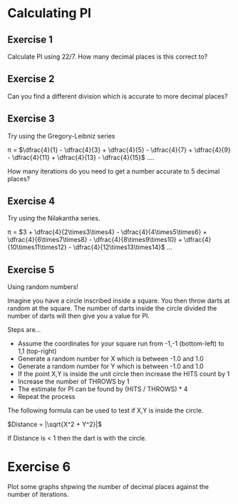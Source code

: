 # Calculating PI

## Exercise 1
Calculate PI using 22/7.   How many decimal places is this correct to?

## Exercise 2
Can you find a different division which is accurate to more decimal places?

## Exercise 3
Try using the Gregory-Leibniz series

π = $\dfrac{4}{1} - \dfrac{4}{3} + \dfrac{4}{5} - \dfrac{4}{7} + \dfrac{4}{9} - \dfrac{4}{11} + \dfrac{4}{13} - \dfrac{4}{15}$ ....

How many iterations do you need to get a number accurate to 5 decimal places?

## Exercise 4
Try using the Nilakantha series.

π = $3 + \dfrac{4}{2\times3\times4} - \dfrac{4}{4\times5\times6} + \dfrac{4}{6\times7\times8} - \dfrac{4}{8\times9\times10} + \dfrac{4}{10\times11\times12} - \dfrac{4}{12\times13\times14}$ ...

## Exercise 5
Using random numbers!  

Imagine you have a circle inscribed inside a square.
You then throw darts at random at the square.
The number of darts inside the circle divided the number of darts will then give you a value for PI.

Steps are...

* Assume the coordinates for your square run from -1,-1 (bottom-left) to 1,1 (top-right)
* Generate a random number for X which is between -1.0 and 1.0
* Generate a random number for Y which is between -1.0 and 1.0
* If the point X,Y is inside the unit circle then increase the HITS count by 1
* Increase the number of THROWS by 1
* The estimate for PI can be found by (HITS / THROWS) * 4
* Repeat the process

The following formula can be used to test if X,Y is inside the circle.

$Distance = |\sqrt{X^2 + Y^2}|$

If Distance is < 1 then the dart is with the circle.


# Exercise 6

Plot some graphs shpwing the number of decimal places against the number of iterations.
